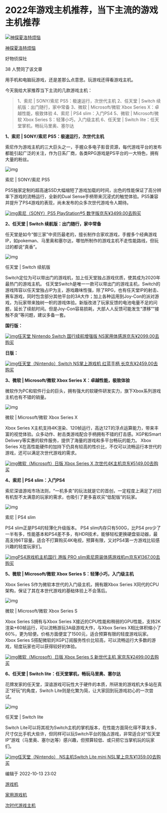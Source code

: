 # 2022年游戏主机推荐，当下主流的游戏主机推荐

[![神探夏洛特烦恼](https://pica.zhimg.com/v2-7b6a1295d31fa52f6659b1fb6bd1360f_l.jpg?source=32738c0c)](https://www.zhihu.com/people/xia-luo-ke-sama)

[神探夏洛特烦恼](https://www.zhihu.com/people/xia-luo-ke-sama)

好物侦探社

38 人赞同了该文章

用手机和电脑玩游戏，还是差那么点意思。玩游戏还得看游戏主机。

今天我给大家推荐当下主流的几款游戏主机：

> 1、索尼 | SONY/索尼 PS5：极速运行，次世代主机
> 2、任天堂 | Switch 续航版：出门随行，家中常备
> 3、微软 | Microsoft/微软 Xbox Series X：卓越性能，极致体验
> 4、索尼 | PS4 slim：入门PS4
> 5、微软 | Microsoft/微软 Xbox Series S：轻薄小巧，入门级主机
> 6、任天堂 | Switch lite：任天堂掌机，畅玩马里奥、塞尔达

**1、索尼 | SONY/索尼 PS5：极速运行，次世代主机**

索尼作为游戏主机的三大巨头之一，手握众多电子影音资源，每代游戏平台的发布都能引起广泛的关注，作为日系厂商，各类RPG游戏是PS平台的一大特色，拥有大量的粉丝。

![img](https://pic3.zhimg.com/80/v2-7f0e7947305e391336a70dbec8eb2fde_1440w.webp)

索尼 | SONY/索尼 PS5

PS5独家定制的超高速SSD大幅缩短了游戏加载的时间，出色的性能保证了高分辨率下游戏的流畅运行，全新的Dual Sense手柄带来沉浸式的触觉体验。PS5兼容并提升了PS4游戏的表现，尚未发布的众多次世代游戏令人期待。

[![img](https://pic3.zhimg.com/v2-edd7df2cdc19adfd2b02c8da2441eb45_720w.jpg?source=b555e01d)索尼（SONY）PS5 PlayStation®5 数字版京东¥3499.00去购买](https://union-click.jd.com/jdc?e=jdext-1564027325947297793-0-1&p=JF8BARQJK1olXDYCVV9cC0MTA2YLHVolGVlaCgFtUQ5SQi0DBUVNGFJeSwUIFxlJX3EIGloUXg4GVFdeDkoIWipURmsXQ1N6Vh8kQSt_Szh9ZyARAlh3KlYtBEcnA2YIGVMUXAYFV25dCUoXB2oLGF0UbTYCUW4LZksWAm4JGl4XXQ4yVW5dD0wTBGkKG10WWwEFZF5VDHvBrfvdk-TM7aPU_vCIhfvCisTcpd0lbTYBZAUIXAJSH28MHF4UXgAAV1pVDU0UC2kOE1kJXBoCZF5cCUkVBGwOE1l7WAcDVVxbDEIfAgEKGloWVAMHXVdbOEsnAF9WdVpGWwVWVwleZhYfBWhKXgdUMwUAXF9dAEIfM20JGlkXbTY)

**2、任天堂 | Switch 续航版：出门随行，家中常备**

任天堂是如今“御三家”中资历最老的，擅长制作合家欢游戏，手握多个经典游戏IP，如pokeman、马里奥和塞尔达，哪怕所制作的游戏主机不走性能路线，但玩过的都说“真香”。

![img](https://pic2.zhimg.com/80/v2-8e1a7d332aa0b64d769a34edfd3ba829_1440w.webp)

任天堂 | Switch 续航版

Switch定位为可以带出门的游戏机，加上任天堂独占游戏优质，使其成为2020年最热门的游戏主机。 任天堂Switch是唯一一款可以带出门的游戏主机，Switch的游戏阵容以任天堂独占IP为主，游戏趣味性强，除了RPG，也有任天堂IP的射击、赛车游戏，同时包含部分其他平台的3A大作；加上各种运用到Joy-Con的派对游戏，为玩家带来独树一帜的游戏体验。新版改进了玩家反馈的电池电量不足的问题，延长了续航时间。但是Joy-Con容易损耗，大部人人反馈可能发生“漂移”“接触不良”等问题，建议多备一套。

**国行版：**

[![img](https://pic2.zhimg.com/v2-ab3ec360b998c2f6673a41f85eaaa21c_720w.jpg?source=b555e01d)任天堂 Nintendo Switch 国行续航增强版 NS家用体感游京东¥2099.00去购买](https://union-click.jd.com/jdc?e=jdext-1396473704113598464-0-1&p=JF8AARIDIgZlGmsVAxMGVRpZEAAbA1QrH0paTFhlQh5QQ1AMSwUDUFZOGA5OREdcThlVGloUAhMFUBlSEQMNXhBHBiVHYl8zGjxWGHBBEUUJVX9kWCBcC2VUHgtlG1IVABoGVBtcFjISBlQbXxABEQFUK2sVByJROxtaFAMQBlQTWhUyEzdVHFgRBBEDVh1cFwAQN1UTXyXUvJOAk-TMsrfR_7WOmLLHjv7P5ZMyIjdWKwBAVltCSRtZHQUXAVcdWhACEgVRE1IQBRcbVAdbJQITBlcZXBYEGgU7HloUAxABURJTFGwQBlQYUhAHGw5TK1slASJZOxoIFVFABlMfNU9CVl8RWA1QbBAFVh1fEQcRN1caWhcA)

**日版：**

[![img](https://pic3.zhimg.com/v2-4f7c2795115763e6e581c9347fb34692_720w.jpg?source=b555e01d)任天堂（Nintendo）Switch NS掌上游戏机 红蓝手柄 长京东¥2459.00去购买](https://union-click.jd.com/jdc?e=jdext-1396474849372491776-0-1&p=JF8AARIDIgZlGmsVAxMGVBNaHAAXD1ArH0paTFhlQh5QQ1AMSwUDUFZOGA5OREdcThlVGloUAxoGXBleHQcNXhBHBiVhdkEQWQUPcXJ4EXkdY2N3cR1kRX1yHgtlG1IVABoGVBtcFjISBlQbXxABEQFUK2sVByJROxtaFAMTB1MbWBUyEzdVHFgRBBEDUR5TFwQXN1UTXyXUvJOAk-TMsrfR_7WOmLLHjv7P5ZMyIjdWKwBAVltCSRtZHQUXAVASXh0AFARQE1sTBBUbVAdbJQITBlcZXBYEGgU7HloUAxABURJTFGwQBlQYUhAHGw5TK1slASJZOxoLRVcVUwYdNU9CVlxUR19ObBAFVh9fEwoVN1caWhcA)

**3、微软 | Microsoft/微软 Xbox Series X：卓越性能，极致体验**

微软作为PC和软件行业的巨头，拥有强大的软硬件研发实力，旗下Xbox系列游戏主机也有不错的销量。

![img](https://pic4.zhimg.com/80/v2-a1db56b7a3ecc11ba4493501fbfa4dc7_1440w.webp)

微软 | Microsoft/微软 Xbox Series X

Xbox Series X主机支持4K渲染、120帧运行，高达12T的浮点运算能力，带来丰富的视觉体验。众多动作、射击类游戏配合手柄拥有不错的打击感。XGP和Smart Delivery等实惠的软件服务，提供了海量的游戏和多平台畅玩的能力。 Xbox Series X在高性能硬件的加持下仍具有较高的性价比，不仅可以流畅运行本世代的游戏，还可以满足次世代游戏的需求。

[![img](https://pic1.zhimg.com/v2-b7f098064d75696e42e5703d99d7eb95_720w.jpg?source=b555e01d)微软（Microsoft）日版 Xbox Series X 次世代4K主机京东¥5149.00去购买](https://union-click.jd.com/jdc?e=jdext-1483410206000783361-0-1&p=JF8BARMJK1olXDYCVV9cC0kSAWkLHF4lGVlaCgFtUQ5SQi0DBUVNGFJeSwUIFxlJX3EIGloUXgQHVlheD04IWipURmtqHkFKCTY6CChDGRdtHxAcIkNJUCMtBEcnA2YIGVMUXAYFV25dCUoXB2oLGF0UbTYCUW4LZksWAm4JG10VXgYyVW5dD04QBmsLH18XWQACZF5VDHvBrfvdk-TM7aPU_vCIhfvCisTcpd0lbTYBZAUIXAJSH28NElkQXQcBVVlcCUoRCm0KHFsJXBoCZF5cCUkVBGwOE1l7WAcDVVxbDEIfAgEKGloWVAMHXVdbOEsnAF9WdVpGWwQDBwlYZhYWVjxaEhMSMwEHUVhVD0sXM20JGlkXbQ)

**4、索尼 | PS4 slim：入门PS4**

索尼深谙游戏市场法则，“一机多卖”的玩法就是它的首创，一定程度上满足了对旧有机型不太满意的玩家的需求，也吸引了更多喜欢买“低配版”的玩家。

![img](https://pic1.zhimg.com/80/v2-3e2661eddedde538be429aa808b96ea8_1440w.webp)

索尼 | PS4 slim

PS4 slim正是PS4的轻薄化升级版本。 PS4 slim内存只有500G，比PS4 pro少了一半有多，性能基本和PS4差不多，有HDR技术，能够轻松更换硬盘驱动器，最高支持6T容量。适合不打算购买4K电视，预算有限，又对PS4第一方游戏比较感兴趣的轻度玩家们。

[![img](https://pic3.zhimg.com/v2-b18c845de5a6c1ad76c11af9471831bf_720w.jpg?source=b555e01d)PS4游戏机主机国行 港版 PRO slim索尼原装体感游戏机m京东¥1367.00去购买](https://union-click.jd.com/jdc?e=jdext-1564027991050637313-0-1&p=JF8BAcUJK1olXwcCXVhcD0gWBl8IGloQWgYDV11ZDUsSBF9MRANLAjZbERscSkAJHTRQRA1CCVkdDwtCWhVLHTdNTwcKBENeCVAfUg8bA24JHlwVXAUBUFtdDUwAQ2N8YitwKXV9Eyo0cChjYBhPbDJ9BWYDNB0rehFxYxx4HSwXJWJ1DSkfa0lodQxBGlJhL35SN18uSz9laB1_QixCK29qBCoUaxRhagdQfwFlG2VgMz0JCzdpczd_ay9MFEJ1HDY_fzhsRxhhewhhOWVeNzw5WChecCp_YihiJHV9ECk0WixsYCZNbDJHNHFbVBopfD8DARo4GDxjFA4EVSY4c0hBez9rTwB9AH1CAlJROEseA20AGloVWgUyVF9cCE8SAGwOGmslXQMyFTBdC0sWBG4PGGsUbQYFU1paDkkVAW8KH1olXQ4GZIjznJ6fvLa4vo2_89OP5IvUo5-phV84K1glBlNWHRtBCE8QBm4LHVMdXQcGVVlfDkkXAXMJB1slXQcDVlxaC00fAQENGloUXwAGXVZcZkkWAmwBHl4cVAAyVF1tC3tJbW5bHVhBXlEBOgNVDkxRBSRTdVgXVQQLV1xeOEkWAm0KK2s)

**5、微软 | Microsoft/微软 Xbox Series S：轻薄小巧，入门级主机**

Xbox Series S作为微软本世代的入门级主机，拥有跟Xbox Series X同代的CPU架构，保证了其在本世代游戏的基础体验上不会落后。

![img](https://pic4.zhimg.com/80/v2-380a286a489752a3aa88c91f3355d843_1440w.webp)

微软 | Microsoft/微软 Xbox Series S

Xbox Series S拥有与Xbox Series X接近的CPU性能和稍弱的GPU性能，支持2K渲染+60帧运行，可以流畅游玩3A级游戏大作，与Xbox Series X相比体积缩小了60%，更为轻便。价格方面便宜了1500元，适合预算有限的轻度游戏玩家。 Xbox Series S搭配微软的XGP订阅服务性价比较高，可以流畅运行大多数的游戏，轻度玩家也可以获得较好的体验。

[![img](https://pic1.zhimg.com/v2-10229ac3a1498c72db71ae7ae7890538_720w.jpg?source=b555e01d)微软（Microsoft）日版 Xbox Series S 新世代主机 家京东¥2499.00去购买](https://union-click.jd.com/jdc?e=jdext-1483410380122333184-0-1&p=JF8BARMJK1olXDYCVV9cC0kSAWkLGVolGVlaCgFtUQ5SQi0DBUVNGFJeSwUIFxlJX3EIGloUXgQHVlheCkoIWipURmtOIgAYIhk9dS5FBA9hHRpUD2Z8Alo9BEcnA2YIGVMUXAYFV25dCUoXB2oLGF0UbTYCUW4LZksWAm4JG10VXgYyVW5dD04QBmsLH1MRXAAFZF5VDHvBrfvdk-TM7aPU_vCIhfvCisTcpd0lbTYBZAUIXAJSH28NElkQXQcAXV9dC0gVAW0IEl4JXBoCZF5cCUkVBGwOE1l7WAcDVVxbDEIfAgEKGloWVAMHXVdbOEsnAF9WdVpGXQZWVlsNZhYWVjxdHhBBMwIKU15dDkkUM20JGlkXbQ)

**6、任天堂 | Switch lite：任天堂掌机，畅玩马里奥、塞尔达**

花牌发家的任天堂，深谙游戏可玩性大于硬件的本质，所研发的游戏机大多站在真正“好玩”的角度，Switch Lite则是化繁为简，让大家回到玩游戏初心的一次尝试。

![img](https://pic2.zhimg.com/80/v2-aa0c048738afe1c3934e592d2343653d_1440w.webp)

任天堂 | Switch lite

Switch Lite可以将其视为Switch主机的掌机版本，在性能方面简化得不算太多，尺寸仅比手机大些许，但同样可以玩Switch平台的独占游戏，非常适合对“任天堂IP”游戏（马里奥、塞尔达等）感兴趣，但预算较低、或只把它当掌机玩的玩家们。

[![img](https://pica.zhimg.com/v2-7aa7d463350a6afe04833583ae772548_720w.jpg?source=b555e01d)任天堂（Nintendo） NS主机Switch Lite mini NSL掌上京东¥1359.00去购买](https://union-click.jd.com/jdc?e=jdext-1483410533533196288-0-1&p=JF8BARMJK1olXDYCVV9cCEkVC2sOHFklGVlaCgFtUQ5SQi0DBUVNGFJeSwUIFxlJX3EIGloUXQQAXFpbD0kIWipURmtSCEB4VQsbTilvR2dUYj0XFUVFVDUtBEcnA2YIGVMUXAYFV25dCUoXB2oLGF0UbTYCUW4LZksWAm4JG10VXgYyVW5dD04QBmsLHFkVWgAFZF5VDHvBrfvdk-TM7aPU_vCIhfvCisTcpd0lbTYBZAUIXAJSH28NElkQXQcGVlxZCkkXC2gLElIJXBoCZF5cCUkVBGwOE1l7WAcDVVxbDEIfAgEKGloWVAMHXVdbOEsnAF9WdVpGWgMLVF5ZZhYWVjxdUlIRMwEHUFtdCUMeM20JGlkXbQ)



编辑于 2022-10-13 23:02

[游戏机](https://www.zhihu.com/topic/19554542)

[家用游戏机](https://www.zhihu.com/topic/19611203)

[次时代游戏主机](https://www.zhihu.com/topic/20746309)